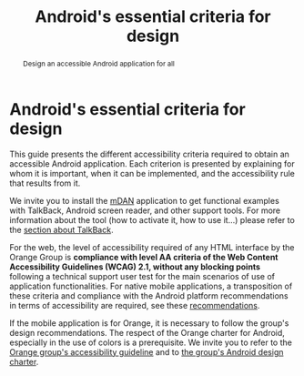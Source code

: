 ﻿---
title: "Android's essential criteria for design"
abstract: "Design an accessible Android application for all"
---

# Android's essential criteria for design

This guide presents the different accessibility criteria required to obtain an accessible Android application. Each criterion is presented by explaining for whom it is important, when it can be implemented, and the accessibility rule that results from it.

We invite you to install the [mDAN](../../mdan/) application to get functional examples with TalkBack, Android screen reader, and other support tools. For more information about the tool (how to activate it, how to use it...) please refer to the [section about TalkBack](../talkback/).

For the web, the level of accessibility required of any <abbr>HTML</abbr> interface by the Orange Group is **compliance with level AA criteria of the Web Content Accessibility Guidelines (<abbr>WCAG</abbr>) 2.1, without any blocking points** following a technical support user test for the main scenarios of use of application functionalities. For native mobile applications, a transposition of these criteria and compliance with the Android platform recommendations in terms of accessibility are required, see these [recommendations](https://developer.android.com/guide/topics/ui/accessibility/).

If the mobile application is for Orange, it is necessary to follow the group's design recommendations. The respect of the Orange charter for Android, especially in the use of colors is a prerequisite. We invite you to refer to the [Orange group's accessibility guideline](https://design.orange.com/fr/guidelines/accessibility/) and to [the group's Android design charter](https://design.orange.com/fr/guidelines/android/).